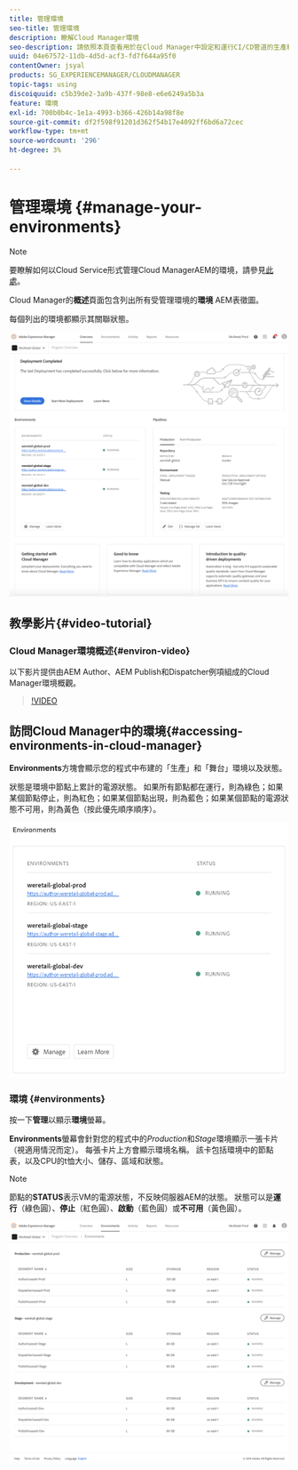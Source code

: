 ```yaml
---
title: 管理環境
seo-title: 管理環境
description: 瞭解Cloud Manager環境
seo-description: 請依照本頁查看用於在Cloud Manager中設定和運行CI/CD管道的生產和非生產環境的清單。
uuid: 04e67572-11db-4d5d-acf3-fd7f644a95f0
contentOwner: jsyal
products: SG_EXPERIENCEMANAGER/CLOUDMANAGER
topic-tags: using
discoiquuid: c5b39de2-3a9b-437f-98e8-e6e6249a5b3a
feature: 環境
exl-id: 700b0b4c-1e1a-4993-b366-426b14a98f8e
source-git-commit: df2f598f91201d362f54b17e4092ff6bd6a72cec
workflow-type: tm+mt
source-wordcount: '296'
ht-degree: 3%

---
```


# 管理環境 {#manage-your-environments}

>[!NOTE]
>要瞭解如何以Cloud Service形式管理Cloud ManagerAEM的環境，請參見[此處](https://experienceleague.adobe.com/docs/experience-manager-cloud-service/implementing/using-cloud-manager/manage-environments.html?lang=en#using-cloud-manager)。

Cloud Manager的&#x200B;**概述**&#x200B;頁面包含列出所有受管理環境的&#x200B;**環境** AEM表徵圖。

每個列出的環境都顯示其關聯狀態。

![](assets/Manage-Environ-Overview.png)

## 教學影片{#video-tutorial}

### Cloud Manager環境概述{#environ-video}

以下影片提供由AEM Author、AEM Publish和Dispatcher例項組成的Cloud Manager環境概觀。

>[!VIDEO](https://video.tv.adobe.com/v/26318/)

## 訪問Cloud Manager中的環境{#accessing-environments-in-cloud-manager}

**Environments**&#x200B;方塊會顯示您的程式中布建的「生產」和「舞台」環境以及狀態。

狀態是環境中節點上累計的電源狀態。 如果所有節點都在運行，則為綠色；如果某個節點停止，則為紅色；如果某個節點出現，則為藍色；如果某個節點的電源狀態不可用，則為黃色（按此優先順序順序）。

![](assets/Environments-card-new.png)

### 環境 {#environments}

按一下&#x200B;**管理**&#x200B;以顯示&#x200B;**環境**&#x200B;螢幕。

**Environments**&#x200B;螢幕會針對您的程式中的&#x200B;*Production*&#x200B;和&#x200B;*Stage*&#x200B;環境顯示一張卡片（視適用情況而定）。 每張卡片上方會顯示環境名稱。 該卡包括環境中的節點表，以及CPU的t恤大小、儲存、區域和狀態。

>[!NOTE]
>
>節點的&#x200B;**STATUS**&#x200B;表示VM的電源狀態，不反映伺服器AEM的狀態。 狀態可以是&#x200B;**運行**（綠色圓）、**停止**（紅色圓）、**啟動**（藍色圓）或&#x200B;**不可用**（黃色圓）。

![](assets/Environments-tab.png)
